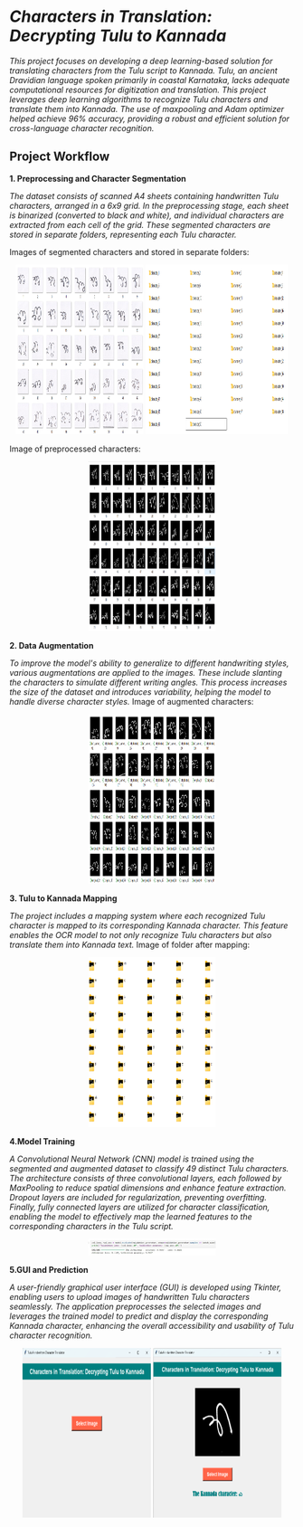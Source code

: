 # _Characters in Translation: Decrypting Tulu to Kannada_

_This project focuses on developing a deep learning-based solution for translating characters from the Tulu script to Kannada. Tulu, an ancient Dravidian language spoken primarily in coastal Karnataka, lacks adequate computational resources for digitization and translation. This project leverages deep learning algorithms to recognize Tulu characters and translate them into Kannada. The use of maxpooling and Adam optimizer helped achieve 96% accuracy, providing a robust and efficient solution for cross-language character recognition._

## Project Workflow

**1. Preprocessing and Character Segmentation**

_The dataset consists of scanned A4 sheets containing handwritten Tulu characters, arranged in a 6x9 grid. In the preprocessing stage, each sheet is binarized (converted to black and white), and individual characters are extracted from each cell of the grid. These segmented characters are stored in separate folders, representing each Tulu character._

Images of segmented characters and stored in separate folders:
<p align="center">
  <img src="./images/image4.png" alt="Dataset Example 1" width="45%" height="300px" />
  <img src="./images/image3.png" alt="Dataset Example 2" width="50%" height="300px" />
</p>

Image of preprocessed characters:
<p align="center">
  <img src="./images/image2.png" alt="Dataset Example 1" width="45%" height="300px" />
</p>

**2. Data Augmentation**

_To improve the model's ability to generalize to different handwriting styles, various augmentations are applied to the images. These include slanting the characters to simulate different writing angles. This process increases the size of the dataset and introduces variability, helping the model to handle diverse character styles._
Image of augmented characters:
<p align="center">
  <img src="./images/image1.png" alt="Dataset Example 1" width="45%" height="300px" />
</p>

**3. Tulu to Kannada Mapping**

_The project includes a mapping system where each recognized Tulu character is mapped to its corresponding Kannada character. This feature enables the OCR model to not only recognize Tulu characters but also translate them into Kannada text._
Image of folder after mapping:
<p align="center">
  <img src="./images/image5.png" alt="Dataset Example 1" width="45%" height="300px" />
</p>

**4.Model Training**

_A Convolutional Neural Network (CNN) model is trained using the segmented and augmented dataset to classify 49 distinct Tulu characters. The architecture consists of three convolutional layers, each followed by MaxPooling to reduce spatial dimensions and enhance feature extraction. Dropout layers are included for regularization, preventing overfitting. Finally, fully connected layers are utilized for character classification, enabling the model to effectively map the learned features to the corresponding characters in the Tulu script._
<p align="center">
  <img src="./images/image8.jpg" alt="Dataset Example 1" width="45%"  />
</p>

**5.GUI and Prediction**

_A user-friendly graphical user interface (GUI) is developed using Tkinter, enabling users to upload images of handwritten Tulu characters seamlessly. The application preprocesses the selected images and leverages the trained model to predict and display the corresponding Kannada character, enhancing the overall accessibility and usability of Tulu character recognition._
<p align="center">
  <img src="./images/image7.png" alt="Dataset Example 1" width="45%" height="300px" />
  <img src="./images/image6.png" alt="Dataset Example 1" width="45%" height="300px" />
</p>
